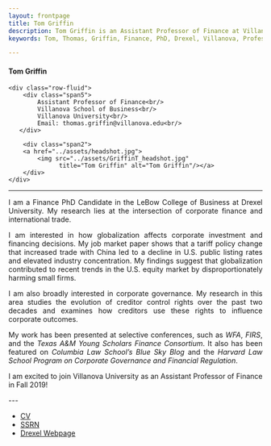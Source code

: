 ```yaml
---
layout: frontpage
title: Tom Griffin
description: Tom Griffin is an Assistant Professor of Finance at Villanova University
keywords: Tom, Thomas, Griffin, Finance, PhD, Drexel, Villanova, Professor

---
```

<div class="container">
<h4><a name="contact"></a>Tom Griffin</h4>

    <div class="row-fluid">
        <div class="span5">
            Assistant Professor of Finance<br/>
            Villanova School of Business<br/>
            Villanova University<br/>
            Email: thomas.griffin@villanova.edu<br/>
       </div>
       
        <div class="span2">
        <a href="../assets/headshot.jpg">
            <img src="../assets/GriffinT_headshot.jpg"
                  title="Tom Griffin" alt="Tom Griffin"/></a>
        </div>
    </div>
</div>

---
<div align="justify"> 
    
<p>I am a Finance PhD Candidate in the LeBow College of Business at Drexel University. My research lies at the intersection of corporate finance and international trade.</p>

<p>I am interested in how globalization affects corporate investment and financing decisions. My job market paper shows that a tariff policy change that increased trade with China led to a decline in U.S. public listing rates and elevated industry concentration. My findings suggest that globalization contributed to recent trends in the U.S. equity market by disproportionately harming small firms. </p>

<p>I am also broadly interested in corporate governance. My research in this area studies the evolution of creditor control rights over the past two decades and examines how creditors use these rights to influence corporate outcomes.</p>

<p>My work has been presented at selective conferences, such as <i>WFA</i>, <i>FIRS</i>, and the <i>Texas A&M Young Scholars Finance Consortium</i>. It also has been featured on <i>Columbia Law School’s Blue Sky Blog</i> and the <i>Harvard Law School Program on Corporate Governance and Financial Regulation</i>.</p>

<p>I am excited to join Villanova University as an Assistant Professor of Finance in Fall 2019!</p>

</div>
---
<div class="navbar">
  <div class="navbar-inner">
      <ul class="nav">
          <li><a href="{{ BASE_PATH }}/assets/GriffinT_CV.pdf">CV</a></li>
          <li><a href="https://papers.ssrn.com/sol3/cf_dev/AbsByAuth.cfm?per_id=2172098">SSRN</a></li>
          <li><a href="https://www.lebow.drexel.edu/people/thomasgriffin">Drexel Webpage</a></li>
      </ul>
  </div>
</div>
